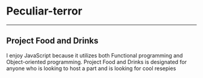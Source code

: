 # Peculiar-terror
---

## Project Food and Drinks
I enjoy JavaScript because it utilizes both Functional programming and Object-oriented programming.
Project Food and Drinks is designated for anyone who is looking to host a part and is looking for cool resepies 
